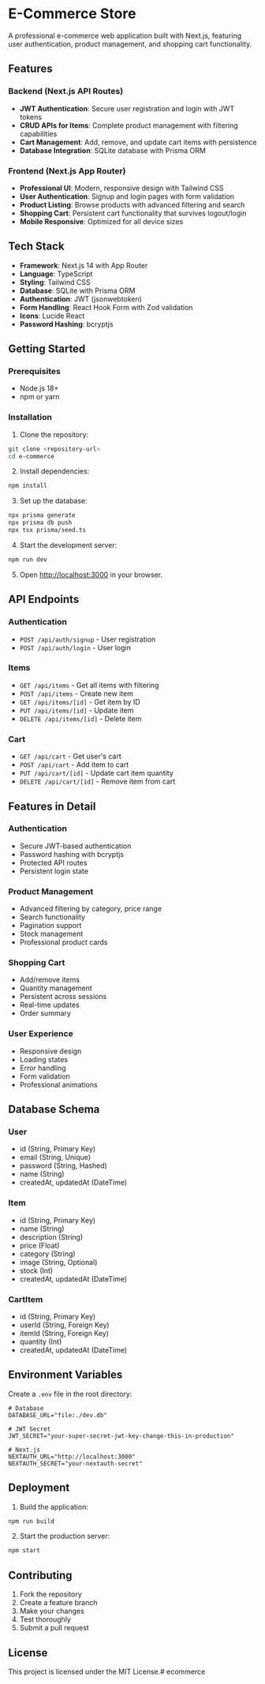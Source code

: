 # E-Commerce Store

A professional e-commerce web application built with Next.js, featuring user authentication, product management, and shopping cart functionality.

## Features

### Backend (Next.js API Routes)
- **JWT Authentication**: Secure user registration and login with JWT tokens
- **CRUD APIs for Items**: Complete product management with filtering capabilities
- **Cart Management**: Add, remove, and update cart items with persistence
- **Database Integration**: SQLite database with Prisma ORM

### Frontend (Next.js App Router)
- **Professional UI**: Modern, responsive design with Tailwind CSS
- **User Authentication**: Signup and login pages with form validation
- **Product Listing**: Browse products with advanced filtering and search
- **Shopping Cart**: Persistent cart functionality that survives logout/login
- **Mobile Responsive**: Optimized for all device sizes

## Tech Stack

- **Framework**: Next.js 14 with App Router
- **Language**: TypeScript
- **Styling**: Tailwind CSS
- **Database**: SQLite with Prisma ORM
- **Authentication**: JWT (jsonwebtoken)
- **Form Handling**: React Hook Form with Zod validation
- **Icons**: Lucide React
- **Password Hashing**: bcryptjs

## Getting Started

### Prerequisites
- Node.js 18+ 
- npm or yarn

### Installation

1. Clone the repository:
```bash
git clone <repository-url>
cd e-commerce
```

2. Install dependencies:
```bash
npm install
```

3. Set up the database:
```bash
npx prisma generate
npx prisma db push
npx tsx prisma/seed.ts
```

4. Start the development server:
```bash
npm run dev
```

5. Open [http://localhost:3000](http://localhost:3000) in your browser.

## API Endpoints

### Authentication
- `POST /api/auth/signup` - User registration
- `POST /api/auth/login` - User login

### Items
- `GET /api/items` - Get all items with filtering
- `POST /api/items` - Create new item
- `GET /api/items/[id]` - Get item by ID
- `PUT /api/items/[id]` - Update item
- `DELETE /api/items/[id]` - Delete item

### Cart
- `GET /api/cart` - Get user's cart
- `POST /api/cart` - Add item to cart
- `PUT /api/cart/[id]` - Update cart item quantity
- `DELETE /api/cart/[id]` - Remove item from cart

## Features in Detail

### Authentication
- Secure JWT-based authentication
- Password hashing with bcryptjs
- Protected API routes
- Persistent login state

### Product Management
- Advanced filtering by category, price range
- Search functionality
- Pagination support
- Stock management
- Professional product cards

### Shopping Cart
- Add/remove items
- Quantity management
- Persistent across sessions
- Real-time updates
- Order summary

### User Experience
- Responsive design
- Loading states
- Error handling
- Form validation
- Professional animations

## Database Schema

### User
- id (String, Primary Key)
- email (String, Unique)
- password (String, Hashed)
- name (String)
- createdAt, updatedAt (DateTime)

### Item
- id (String, Primary Key)
- name (String)
- description (String)
- price (Float)
- category (String)
- image (String, Optional)
- stock (Int)
- createdAt, updatedAt (DateTime)

### CartItem
- id (String, Primary Key)
- userId (String, Foreign Key)
- itemId (String, Foreign Key)
- quantity (Int)
- createdAt, updatedAt (DateTime)

## Environment Variables

Create a `.env` file in the root directory:

```env
# Database
DATABASE_URL="file:./dev.db"

# JWT Secret
JWT_SECRET="your-super-secret-jwt-key-change-this-in-production"

# Next.js
NEXTAUTH_URL="http://localhost:3000"
NEXTAUTH_SECRET="your-nextauth-secret"
```

## Deployment

1. Build the application:
```bash
npm run build
```

2. Start the production server:
```bash
npm start
```

## Contributing

1. Fork the repository
2. Create a feature branch
3. Make your changes
4. Test thoroughly
5. Submit a pull request

## License

This project is licensed under the MIT License.#   e c o m m e r c e  
 